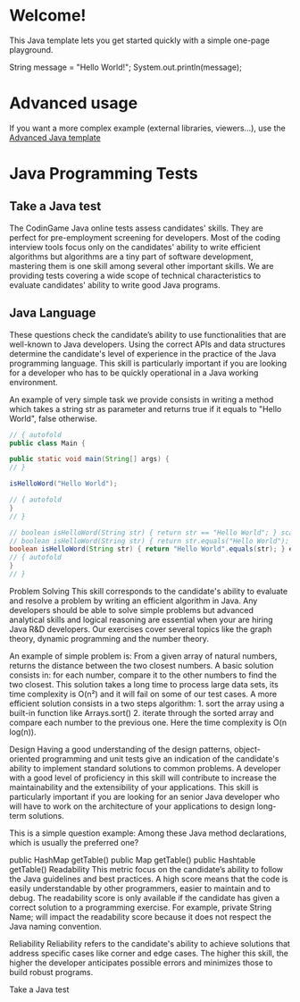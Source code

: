 # Welcome!

This Java template lets you get started quickly with a simple one-page playground.


 
String message = "Hello World!";
System.out.println(message);



# Advanced usage

If you want a more complex example (external libraries, viewers...), use the [Advanced Java template](https://tech.io/select-repo/385)



# Java Programming Tests
## Take a Java test
The CodinGame Java online tests assess candidates' skills. They are perfect for pre-employment screening for developers. Most of the coding interview tools focus only on the candidates' ability to write efficient algorithms but algorithms are a tiny part of software development, mastering them is one skill among several other important skills. We are providing tests covering a wide scope of technical characteristics to evaluate candidates' ability to write good Java programs.

## Java Language
These questions check the candidate’s ability to use functionalities that are well-known to Java developers. Using the correct APIs and data structures determine the candidate's level of experience in the practice of the Java programming language. This skill is particularly important if you are looking for a developer who has to be quickly operational in a Java working environment.

An example of very simple task we provide consists in writing a method which takes a string str as parameter and returns true if it equals to "Hello World", false otherwise.

```java runnable
// { autofold
public class Main {

public static void main(String[] args) {
// }

isHelloWord("Hello World");

// { autofold
}
// }

// boolean isHelloWord(String str) { return str == "Hello World"; } scary code
// boolean isHelloWord(String str) { return str.equals("Hello World"); } correct, but what happens if str is null?
boolean isHelloWord(String str) { return "Hello World".equals(str); } expected solution
// { autofold
}
// }
```


Problem Solving
This skill corresponds to the candidate's ability to evaluate and resolve a problem by writing an efficient algorithm in Java. Any developers should be able to solve simple problems but advanced analytical skills and logical reasoning are essential when your are hiring Java R&D developers. Our exercises cover several topics like the graph theory, dynamic programming and the number theory.

An example of simple problem is: From a given array of natural numbers, returns the distance between the two closest numbers.
A basic solution consists in: for each number, compare it to the other numbers to find the two closest. This solution takes a long time to process large data sets, its time complexity is O(n²) and it will fail on some of our test cases. A more efficient solution consists in a two steps algorithm: 1. sort the array using a built-in function like Arrays.sort() 2. iterate through the sorted array and compare each number to the previous one. Here the time complexity is O(n log(n)).

Design
Having a good understanding of the design patterns, object-oriented programming and unit tests give an indication of the candidate's ability to implement standard solutions to common problems. A developer with a good level of proficiency in this skill will contribute to increase the maintainability and the extensibility of your applications. This skill is particularly important if you are looking for an senior Java developer who will have to work on the architecture of your applications to design long-term solutions.

This is a simple question example: Among these Java method declarations, which is usually the preferred one?

public HashMap getTable()
public Map getTable()
public Hashtable getTable()
Readability
This metric focus on the candidate’s ability to follow the Java guidelines and best practices. A high score means that the code is easily understandable by other programmers, easier to maintain and to debug. The readability score is only available if the candidate has given a correct solution to a programming exercise. For example, private String Name; will impact the readability score because it does not respect the Java naming convention.

Reliability
Reliability refers to the candidate's ability to achieve solutions that address specific cases like corner and edge cases. The higher this skill, the higher the developer anticipates possible errors and minimizes those to build robust programs.

Take a Java test



